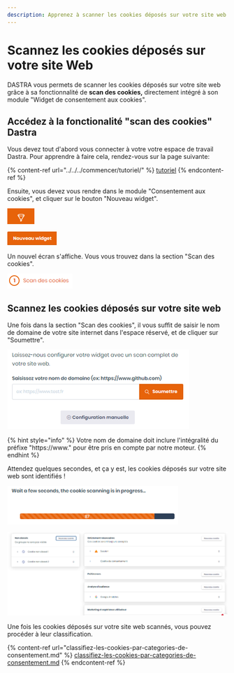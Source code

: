 ```yaml
---
description: Apprenez à scanner les cookies déposés sur votre site web.
---
```


# Scannez les cookies déposés sur votre site Web

DASTRA vous permets de scanner les cookies déposés sur votre site web grâce à sa fonctionnalité de **scan des cookies,** directement intégré à son module "Widget de consentement aux cookies".

## Accédez à la fonctionalité "scan des cookies" Dastra

Vous devez tout d'abord vous connecter à votre votre espace de travail Dastra. Pour apprendre à faire cela, rendez-vous sur la page suivante:

{% content-ref url="../../../commencer/tutoriel/" %}
[tutoriel](../../../commencer/tutoriel/)
{% endcontent-ref %}

Ensuite, vous devez vous rendre dans le module "Consentement aux cookies", et cliquer sur le bouton "Nouveau widget".

![Cliquer sur cette icône pour accéder au module "Consentement aux cookies" ](<../../../.gitbook/assets/image (46).png>)

![Cliquer sur le bouton 'Nouveau widget"](<../../../.gitbook/assets/image (47).png>)

Un nouvel écran s'affiche. Vous vous trouvez dans la section "Scan des cookies".

![](<../../../.gitbook/assets/image (48).png>)

## Scannez les cookies déposés sur votre site web&#x20;

Une fois dans la section "Scan des cookies", il vous suffit de saisir le nom de domaine de votre site internet dans l'espace réservé, et de cliquer sur "Soumettre".

![Section "Scan des cookies"](<../../../.gitbook/assets/image (49).png>)

{% hint style="info" %}
Votre nom de domaine doit inclure l'intégralité du préfixe "https://www." pour être pris en compte par notre moteur.
{% endhint %}

&#x20;Attendez quelques secondes, et ça y est, les cookies déposés sur votre site web sont identifiés !

![Le scan est en cours](<../../../.gitbook/assets/image (50).png>)

![Ecran d'affichage des cookies](<../../../.gitbook/assets/image (51).png>)

Une fois les cookies déposés sur votre site web scannés, vous pouvez procéder à leur classification.

{% content-ref url="classifiez-les-cookies-par-categories-de-consentement.md" %}
[classifiez-les-cookies-par-categories-de-consentement.md](classifiez-les-cookies-par-categories-de-consentement.md)
{% endcontent-ref %}







